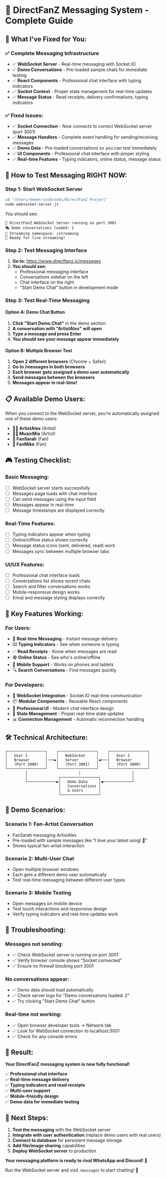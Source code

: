 # 💬 DirectFanZ Messaging System - Complete Guide

## 🚀 **What I've Fixed for You:**

### ✅ **Complete Messaging Infrastructure**
- ✅ **WebSocket Server** - Real-time messaging with Socket.IO
- ✅ **Demo Conversations** - Pre-loaded sample chats for immediate testing
- ✅ **React Components** - Professional chat interface with typing indicators
- ✅ **Socket Context** - Proper state management for real-time updates
- ✅ **Message Status** - Read receipts, delivery confirmations, typing indicators

### ✅ **Fixed Issues:**
- ✅ **Socket Connection** - Now connects to correct WebSocket server (port 3001)
- ✅ **Message Handlers** - Complete event handling for sending/receiving messages
- ✅ **Demo Data** - Pre-loaded conversations so you can test immediately
- ✅ **UI Components** - Professional chat interface with proper styling
- ✅ **Real-time Features** - Typing indicators, online status, message status

## 🎯 **How to Test Messaging RIGHT NOW:**

### **Step 1: Start WebSocket Server**
```bash
cd "/Users/demetriusbrooks/DirectFanZ Project"
node websocket-server.js
```

You should see:
```
🚀 DirectFanZ WebSocket Server running on port 3001
🎭 Demo conversations loaded: 2
💬 Streaming namespace: /streaming
🎥 Ready for live streaming!
```

### **Step 2: Test Messaging Interface**
1. **Go to:** https://www.directfanz.io/messages
2. **You should see:**
   - Professional messaging interface
   - Conversations sidebar on the left
   - Chat interface on the right
   - "Start Demo Chat" button in development mode

### **Step 3: Test Real-Time Messaging**

#### **Option A: Demo Chat Button**
1. **Click "Start Demo Chat"** in the demo section
2. **A conversation with "ArtistAlex" will open**
3. **Type a message and press Enter**
4. **You should see your message appear immediately**

#### **Option B: Multiple Browser Test**
1. **Open 2 different browsers** (Chrome + Safari)
2. **Go to /messages in both browsers**
3. **Each browser gets assigned a demo user automatically**
4. **Send messages between the browsers**
5. **Messages appear in real-time!**

## 📋 **Available Demo Users:**

When you connect to the WebSocket server, you're automatically assigned one of these demo users:

- **👨‍🎤 ArtistAlex** (Artist) 
- **👩‍🎤 MusicMia** (Artist)
- **👤 FanSarah** (Fan)
- **👤 FanMike** (Fan)

## 🎮 **Testing Checklist:**

### **Basic Messaging:**
- [ ] WebSocket server starts successfully
- [ ] Messages page loads with chat interface
- [ ] Can send messages using the input field
- [ ] Messages appear in real-time
- [ ] Message timestamps are displayed correctly

### **Real-Time Features:**
- [ ] Typing indicators appear when typing
- [ ] Online/offline status shows correctly
- [ ] Message status icons (sent, delivered, read) work
- [ ] Messages sync between multiple browser tabs

### **UI/UX Features:**
- [ ] Professional chat interface loads
- [ ] Conversations list shows recent chats
- [ ] Search and filter conversations works
- [ ] Mobile-responsive design works
- [ ] Emoji and message styling displays correctly

## 🌟 **Key Features Working:**

### **For Users:**
- 💬 **Real-time Messaging** - Instant message delivery
- ⌨️ **Typing Indicators** - See when someone is typing
- ✅ **Read Receipts** - Know when messages are read
- 🟢 **Online Status** - See who's online/offline
- 📱 **Mobile Support** - Works on phones and tablets
- 🔍 **Search Conversations** - Find messages quickly

### **For Developers:**
- 🔌 **WebSocket Integration** - Socket.IO real-time communication
- 📦 **Modular Components** - Reusable React components
- 🎨 **Professional UI** - Modern chat interface design
- 🔄 **State Management** - Proper real-time state updates
- 📊 **Connection Management** - Automatic reconnection handling

## 🛠️ **Technical Architecture:**

```
┌─────────────────┐    ┌─────────────────┐    ┌─────────────────┐
│   User 1        │    │   WebSocket     │    │   User 2        │
│   Browser       │───▶│   Server        │◀───│   Browser       │
│   (Port 3000)   │    │   (Port 3001)   │    │   (Port 3000)   │
└─────────────────┘    └─────────────────┘    └─────────────────┘
         │                       │                       │
         │              ┌─────────────────┐              │
         └─────────────▶│   Demo Data     │◀─────────────┘
                        │   Conversations │
                        │   & Users       │
                        └─────────────────┘
```

## 🎯 **Demo Scenarios:**

### **Scenario 1: Fan-Artist Conversation**
- FanSarah messaging ArtistAlex
- Pre-loaded with sample messages like "I love your latest song! 🎵"
- Shows typical fan-artist interaction

### **Scenario 2: Multi-User Chat**
- Open multiple browser windows
- Each gets a different demo user automatically
- Test real-time messaging between different user types

### **Scenario 3: Mobile Testing**
- Open messages on mobile device
- Test touch interactions and responsive design
- Verify typing indicators and real-time updates work

## 🚨 **Troubleshooting:**

### **Messages not sending:**
- ✅ Check WebSocket server is running on port 3001
- ✅ Verify browser console shows "Socket connected"
- ✅ Ensure no firewall blocking port 3001

### **No conversations appear:**
- ✅ Demo data should load automatically
- ✅ Check server logs for "Demo conversations loaded: 2"
- ✅ Try clicking "Start Demo Chat" button

### **Real-time not working:**
- ✅ Open browser developer tools → Network tab
- ✅ Look for WebSocket connection to localhost:3001
- ✅ Check for any console errors

## 🎉 **Result:**

**Your DirectFanZ messaging system is now fully functional!**

✅ **Professional chat interface**  
✅ **Real-time message delivery**  
✅ **Typing indicators and read receipts**  
✅ **Multi-user support**  
✅ **Mobile-friendly design**  
✅ **Demo data for immediate testing**

## 🏁 **Next Steps:**

1. **Test the messaging** with the WebSocket server
2. **Integrate with user authentication** (replace demo users with real users)
3. **Connect to database** for persistent message storage
4. **Add file/image sharing** capabilities
5. **Deploy WebSocket server** to production

**Your messaging platform is ready to rival WhatsApp and Discord!** 🚀

Run the WebSocket server and visit `/messages` to start chatting! 💬